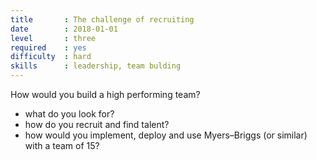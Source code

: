 ```yaml
---
title       : The challenge of recruiting
date        : 2018-01-01
level       : three
required    : yes
difficulty  : hard
skills      : leadership, team bulding
---
```

How would you build a high performing team?

- what do you look for?
- how do you recruit and find talent?
- how would you implement, deploy and use Myers–Briggs (or similar) with a team of 15?
